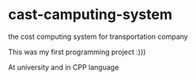# cast-camputing-system

the cost computing system for transportation company

This was my first programming project :)))

At university and in CPP language
